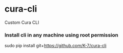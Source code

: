 # cura-cli
Custom Cura CLI

### Install cli in any machine using root permission 
sudo pip install git+https://github.com/K-7/cura-cli